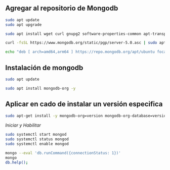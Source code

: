 ## Agregar al repositorio de Mongodb

```bash
sudo apt update
sudo apt upgrade
```

```bash
sudo apt install wget curl gnupg2 software-properties-common apt-transport-https ca-certificates lsb-release
```

```bash
curl -fsSL https://www.mongodb.org/static/pgp/server-5.0.asc | sudo apt-key add -
```

```bash
echo "deb [ arch=amd64,arm64 ] https://repo.mongodb.org/apt/ubuntu focal/mongodb-org/5.0 multiverse" | sudo tee /etc/apt/sources.list.d/mongodb-org-5.0.list
```

## Instalación de mongodb

```bash
sudo apt update
```

```bash
sudo apt install mongodb-org -y
```

## Aplicar en cado de instalar un versión especifica

```bash
sudo apt-get install -y mongodb-org=version mongodb-org-database=version mongodb-org-server=version mongodb-org-shell=version mongodb-org-mongos=version mongodb-org-tools=version
```

_Iniciar y Habilitar_

```bash
sudo systemctl start mongod
sudo systemctl status mongod
sudo systemctl enable mongod
```

```bash
mongo --eval 'db.runCommand({connectionStatus: 1})'
mongo
db.help();
```